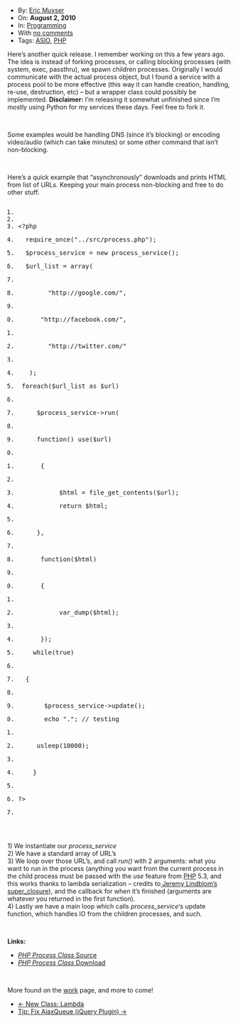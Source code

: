 <div class="post-811 post type-post status-publish format-standard hentry category-programming tag-asio tag-php row-fluid blog-post" id="post-811">
    <div class="nav span2">
        <ul class="well nav-list">
            <li class="author">
                <i class="icon-user icon-black"></i> By: <a href="/author/eric/" title="Posts by Eric Muyser" rel="author" address="true">Eric Muyser</a> </li>
            <li class="published">
                <i class="icon-time icon-black"></i> On: <strong>August 2, 2010</strong>
            </li>
            <li class="categories">
                <i class="icon-book icon-black"></i> In: <a href="/category/programming/" title="View all posts in Programming" rel="category tag" address="true">Programming</a> </li>
            <li class="comments">
                <i class="icon-comment icon-black"></i> With <a href="/php-class-process/#respond" title="Comment on New Class: Process" address="true">no comments</a> </li>
            <li class="tags">
                <i class="icon-tags icon-black"></i> Tags: <a href="/tag/asio/" rel="tag" address="true">ASIO</a>, <a href="/tag/php/" rel="tag" address="true">PHP</a> </li>
        </ul>
    </div>
    <div class="post-thumb">
        <a title="Permanent Link to New Class: Process" href="/php-class-process/" address="true"></a>
    </div>
    <div class="span9 content">
        <p><span id="more-811"></span>
        </p>
        <p>Here’s another quick release. I remember working on this a few years ago. The idea is instead of forking processes, or calling blocking processes (with system, exec, passthru), we spawn children processes. Originally I would communicate with the actual process object, but I found a service with a process pool to be more effective (this way it can handle creation, handling, re-use, destruction, etc) – but a wrapper class could possibly be implemented.&nbsp;<strong>Disclaimer:</strong>&nbsp;I’m releasing it somewhat unfinished since I’m mostly using Python for my services these days. Feel free to fork it.</p>
        <p>&nbsp;</p>
        <p>Some examples would be handling DNS (since it’s blocking) or encoding video/audio (which can take minutes) or some other command that isn’t non-blocking.</p>
        <p>&nbsp;</p>
        <p>Here’s a quick example that “asynchronously” downloads and prints HTML from list of URLs. Keeping your main process non-blocking and free to do other stuff.</p>
        <pre class="prettyprint linenums"><ol class="linenums"><li class="L0"><span class="pln">&nbsp;</span></li><li class="L1"><span class="pln">&nbsp;</span></li><li class="L2"><span class="pun">&lt;?</span><span class="pln">php</span><p></p></li><li class="L3"><p><span class="pln">	require_once</span><span class="pun">(</span><span class="str">"../src/process.php"</span><span class="pun">);</span></p></li><li class="L4"><p><span class="pln">	$process_service </span><span class="pun">=</span><span class="pln"> </span><span class="kwd">new</span><span class="pln"> process_service</span><span class="pun">();</span></p></li><li class="L5"><p><span class="pln">	$url_list </span><span class="pun">=</span><span class="pln"> array</span><span class="pun">(</span></p></li><li class="L6"><p></p></li><li class="L7"><p><span class="pln">		</span><span class="str">"http://google.com/"</span><span class="pun">,</span></p></li><li class="L8"><p></p></li><li class="L9"><p><span class="pln">		</span><span class="str">"http://facebook.com/"</span><span class="pun">,</span></p></li><li class="L0"><p></p></li><li class="L1"><p><span class="pln">		</span><span class="str">"http://twitter.com/"</span></p></li><li class="L2"><p></p></li><li class="L3"><p><span class="pln">	</span><span class="pun">);</span></p></li><li class="L4"><p><span class="pln">	</span><span class="kwd">foreach</span><span class="pun">(</span><span class="pln">$url_list </span><span class="kwd">as</span><span class="pln"> $url</span><span class="pun">)</span></p></li><li class="L5"><p></p></li><li class="L6"><p><span class="pln">		$process_service</span><span class="pun">-&gt;</span><span class="pln">run</span><span class="pun">(</span></p></li><li class="L7"><p></p></li><li class="L8"><p><span class="pln">		</span><span class="kwd">function</span><span class="pun">()</span><span class="pln"> </span><span class="kwd">use</span><span class="pun">(</span><span class="pln">$url</span><span class="pun">)</span></p></li><li class="L9"><p></p></li><li class="L0"><p><span class="pln">		</span><span class="pun">{</span></p></li><li class="L1"><p></p></li><li class="L2"><p><span class="pln">			$html </span><span class="pun">=</span><span class="pln"> file_get_contents</span><span class="pun">(</span><span class="pln">$url</span><span class="pun">);</span></p></li><li class="L3"><p><span class="pln">			</span><span class="kwd">return</span><span class="pln"> $html</span><span class="pun">;</span></p></li><li class="L4"><p></p></li><li class="L5"><p><span class="pln">		</span><span class="pun">},</span></p></li><li class="L6"><p></p></li><li class="L7"><p><span class="pln">		</span><span class="kwd">function</span><span class="pun">(</span><span class="pln">$html</span><span class="pun">)</span></p></li><li class="L8"><p></p></li><li class="L9"><p><span class="pln">		</span><span class="pun">{</span></p></li><li class="L0"><p></p></li><li class="L1"><p><span class="pln">			var_dump</span><span class="pun">(</span><span class="pln">$html</span><span class="pun">);</span></p></li><li class="L2"><p></p></li><li class="L3"><p><span class="pln">		</span><span class="pun">});</span></p></li><li class="L4"><p><span class="pln">	</span><span class="kwd">while</span><span class="pun">(</span><span class="kwd">true</span><span class="pun">)</span></p></li><li class="L5"><p></p></li><li class="L6"><p><span class="pln">	</span><span class="pun">{</span></p></li><li class="L7"><p></p></li><li class="L8"><p><span class="pln">		$process_service</span><span class="pun">-&gt;</span><span class="pln">update</span><span class="pun">();</span></p></li><li class="L9"><p><span class="pln">		echo </span><span class="str">"."</span><span class="pun">;</span><span class="pln"> </span><span class="com">// testing</span></p></li><li class="L0"><p></p></li><li class="L1"><p><span class="pln">		usleep</span><span class="pun">(</span><span class="lit">10000</span><span class="pun">);</span></p></li><li class="L2"><p></p></li><li class="L3"><p><span class="pln">	</span><span class="pun">}</span></p></li><li class="L4"><p></p></li><li class="L5"><p><span class="pun">?&gt;</span></p></li><li class="L6"><p></p></li></ol></pre>
        <p>&nbsp;</p>
        <p>1) We instantiate our&nbsp;<em>process_service</em>
            <br> 2) We have a standard array of URL’s
            <br> 3) We loop over those URL’s, and call&nbsp;<em>run()</em>&nbsp;with 2 arguments: what you want to run in the process (anything you want from the current process in the child process must be passed with the&nbsp;<em>use</em>&nbsp;feature from&nbsp;<a href="http://php.net/" target="_blank">PHP</a>&nbsp;5.3, and this works thanks to lambda serialization – credits to<a href="http://github.com/jeremeamia/super_closure" target="_blank">&nbsp;Jeremy Lindblom’s super_closure</a>), and the callback for when it’s finished (arguments are whatever you returned in the first function).
            <br> 4) Lastly we have a main loop which calls&nbsp;<em>process_service</em>‘s update function, which handles IO from the children processes, and such.</p>
        <p>&nbsp;</p>
        <p><strong>Links:</strong>
        </p>
        <ul>
            <li><a href="http://github.com/ericmuyser/php-class-process/" target="_blank"><em>PHP Process Class</em>&nbsp;Source</a>
            </li>
            <li><a href="http://github.com/downloads/ericmuyser/php-class-process/php-class-process-2010-08-02.zip" target="_blank"><em>PHP Process Class</em>&nbsp;Download</a>
            </li>
        </ul>
        <p>&nbsp;</p>
        <p>More found on the&nbsp;<a href="/work/" address="true">work</a>&nbsp;page, and more to come!</p>
    </div>
</div>
<ul class="pager">
    <li class="previous">
        <a href="/php-class-lambda/" rel="prev" address="true">← New Class: Lambda</a> </li>
    <li class="next">
        <a href="/fix-ajaxqueue-jquery-plugin/" rel="next" address="true">Tip: Fix AjaxQueue (jQuery Plugin) →</a> </li>
</ul>
